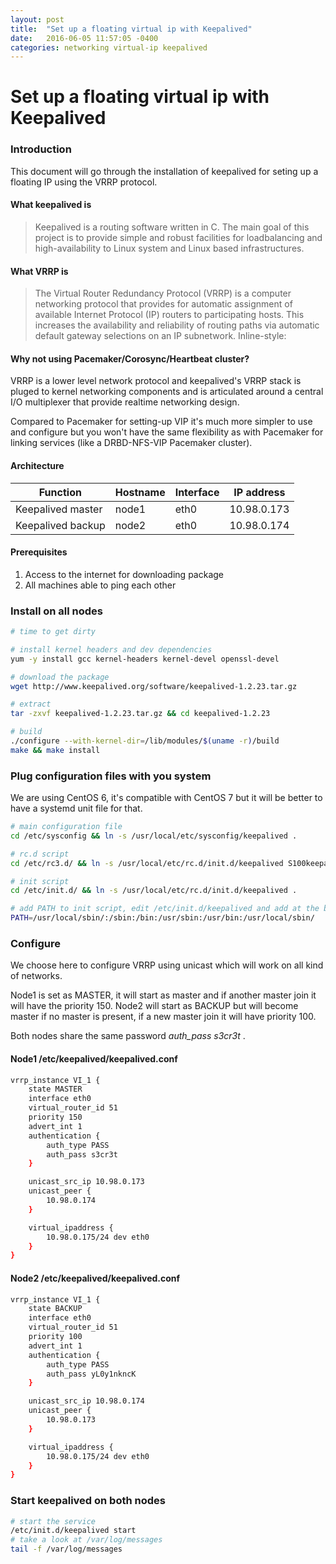 ```yaml
---
layout: post
title:  "Set up a floating virtual ip with Keepalived"
date:   2016-06-05 11:57:05 -0400
categories: networking virtual-ip keepalived
---
```


Set up a floating virtual ip with Keepalived
=========================

### Introduction
This document will go through the installation of keepalived for seting up a floating IP using the VRRP protocol.

#### What keepalived is
>Keepalived is a routing software written in C. The main goal of this project is to provide simple and robust facilities for loadbalancing and high-availability to Linux system and Linux based infrastructures.

#### What VRRP is
>The Virtual Router Redundancy Protocol (VRRP) is a computer networking protocol that provides for automatic assignment of available Internet Protocol (IP) routers to participating hosts. This increases the availability and reliability of routing paths via automatic default gateway selections on an IP subnetwork.
Inline-style:

#### Why not using Pacemaker/Corosync/Heartbeat cluster?

VRRP is a lower level network protocol and keepalived's VRRP stack is pluged to kernel networking components and is articulated around a central I/O multiplexer that provide realtime networking design.

Compared to Pacemaker for setting-up VIP it's much more simpler to use and configure but you won't have the same flexibility as with Pacemaker for linking services (like a DRBD-NFS-VIP Pacemaker cluster).

#### Architecture
Function | Hostname | Interface | IP address
-------- | -------- | -------- | --------
Keepalived master | node1 |eth0 | 10.98.0.173
Keepalived backup | node2 |eth0 | 10.98.0.174

#### Prerequisites
1. Access to the internet for downloading package
2. All machines able to ping each other

### Install on all nodes
```bash
# time to get dirty

# install kernel headers and dev dependencies
yum -y install gcc kernel-headers kernel-devel openssl-devel

# download the package
wget http://www.keepalived.org/software/keepalived-1.2.23.tar.gz

# extract
tar -zxvf keepalived-1.2.23.tar.gz && cd keepalived-1.2.23

# build
./configure --with-kernel-dir=/lib/modules/$(uname -r)/build
make && make install
```

### Plug configuration files with you system
We are using CentOS 6, it's compatible with CentOS 7 but it will be better to have a systemd unit file for that.

```bash
# main configuration file
cd /etc/sysconfig && ln -s /usr/local/etc/sysconfig/keepalived .

# rc.d script
cd /etc/rc3.d/ && ln -s /usr/local/etc/rc.d/init.d/keepalived S100keepalived

# init script
cd /etc/init.d/ && ln -s /usr/local/etc/rc.d/init.d/keepalived .

# add PATH to init script, edit /etc/init.d/keepalived and add at the beginning:
PATH=/usr/local/sbin/:/sbin:/bin:/usr/sbin:/usr/bin:/usr/local/sbin/


```

### Configure
We choose here to configure VRRP using unicast which will work on all kind of networks.

Node1 is set as MASTER, it will start as master and if another master join it will have the priority 150. Node2 will start as BACKUP but will become master if no master is present, if a new master join it will have priority 100.

Both nodes share the same password *auth_pass s3cr3t*  .


#### Node1 /etc/keepalived/keepalived.conf

```bash
vrrp_instance VI_1 {
    state MASTER
    interface eth0
    virtual_router_id 51
    priority 150
    advert_int 1
    authentication {
        auth_type PASS
        auth_pass s3cr3t
    }

    unicast_src_ip 10.98.0.173
    unicast_peer {
        10.98.0.174
    }

    virtual_ipaddress {
        10.98.0.175/24 dev eth0
    }
}
```

#### Node2 /etc/keepalived/keepalived.conf

```bash
vrrp_instance VI_1 {
    state BACKUP
    interface eth0
    virtual_router_id 51
    priority 100
    advert_int 1
    authentication {
        auth_type PASS
        auth_pass yL0y1nkncK
    }

    unicast_src_ip 10.98.0.174
    unicast_peer {
        10.98.0.173
    }

    virtual_ipaddress {
        10.98.0.175/24 dev eth0
    }
}
```

### Start keepalived on both nodes
```bash
# start the service
/etc/init.d/keepalived start
# take a look at /var/log/messages
tail -f /var/log/messages
```
